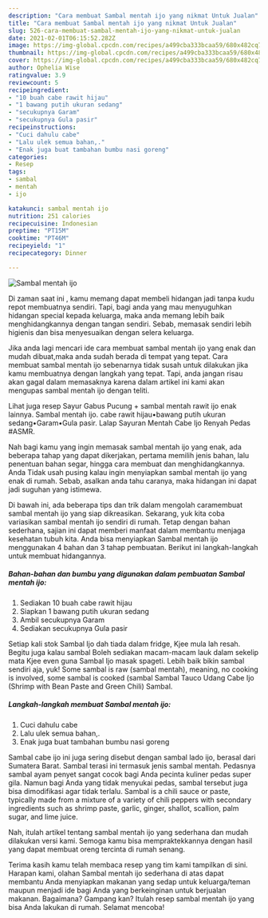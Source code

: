 ```yaml
---
description: "Cara membuat Sambal mentah ijo yang nikmat Untuk Jualan"
title: "Cara membuat Sambal mentah ijo yang nikmat Untuk Jualan"
slug: 526-cara-membuat-sambal-mentah-ijo-yang-nikmat-untuk-jualan
date: 2021-02-01T06:15:52.282Z
image: https://img-global.cpcdn.com/recipes/a499cba333bcaa59/680x482cq70/sambal-mentah-ijo-foto-resep-utama.jpg
thumbnail: https://img-global.cpcdn.com/recipes/a499cba333bcaa59/680x482cq70/sambal-mentah-ijo-foto-resep-utama.jpg
cover: https://img-global.cpcdn.com/recipes/a499cba333bcaa59/680x482cq70/sambal-mentah-ijo-foto-resep-utama.jpg
author: Ophelia Wise
ratingvalue: 3.9
reviewcount: 5
recipeingredient:
- "10 buah cabe rawit hijau"
- "1 bawang putih ukuran sedang"
- "secukupnya Garam"
- "secukupnya Gula pasir"
recipeinstructions:
- "Cuci dahulu cabe"
- "Lalu ulek semua bahan,."
- "Enak juga buat tambahan bumbu nasi goreng"
categories:
- Resep
tags:
- sambal
- mentah
- ijo

katakunci: sambal mentah ijo 
nutrition: 251 calories
recipecuisine: Indonesian
preptime: "PT15M"
cooktime: "PT46M"
recipeyield: "1"
recipecategory: Dinner

---
```



![Sambal mentah ijo](https://img-global.cpcdn.com/recipes/a499cba333bcaa59/680x482cq70/sambal-mentah-ijo-foto-resep-utama.jpg)

Di zaman  saat ini , kamu memang dapat membeli hidangan jadi tanpa kudu repot membuatnya sendiri. Tapi, bagi anda yang mau menyuguhkan hidangan special kepada keluarga, maka anda memang lebih baik menghidangkannya dengan tangan sendiri. Sebab, memasak sendiri lebih higienis dan bisa menyesuaikan dengan selera keluarga.

Jika anda lagi mencari ide cara membuat sambal mentah ijo yang enak dan mudah dibuat,maka anda sudah berada di tempat yang tepat. Cara membuat sambal mentah ijo  sebenarnya tidak susah untuk dilakukan jika kamu membuatnya dengan langkah yang tepat. Tapi, anda jangan risau akan gagal dalam memasaknya 
karena dalam artikel ini kami akan mengupas sambal mentah ijo dengan teliti.  

Lihat juga resep Sayur Gabus Pucung + sambal mentah rawit ijo enak lainnya. Sambal mentah ijo. cabe rawit hijau•bawang putih ukuran sedang•Garam•Gula pasir. Lalap Sayuran Mentah Cabe Ijo Renyah Pedas #ASMR.

Nah bagi kamu yang ingin memasak sambal mentah ijo yang enak, ada beberapa tahap yang dapat dikerjakan, pertama memilih jenis bahan, lalu penentuan bahan segar, hingga cara membuat dan menghidangkannya. Anda Tidak usah pusing kalau ingin menyiapkan sambal mentah ijo yang enak di rumah. Sebab, asalkan anda  tahu caranya, maka hidangan ini dapat jadi suguhan yang istimewa.

Di bawah ini, ada beberapa tips dan trik dalam mengolah caramembuat sambal mentah ijo yang siap dikreasikan. Sekarang, yuk kita coba variasikan sambal mentah ijo sendiri di rumah. Tetap dengan bahan sederhana, sajian ini dapat memberi manfaat dalam membantu menjaga kesehatan tubuh kita. Anda bisa menyiapkan Sambal mentah ijo menggunakan 4 bahan dan 3 tahap pembuatan. Berikut ini langkah-langkah untuk membuat hidangannya.

<!--inarticleads1-->

##### Bahan-bahan dan bumbu yang digunakan dalam pembuatan Sambal mentah ijo:

1. Sediakan 10 buah cabe rawit hijau
1. Siapkan 1 bawang putih ukuran sedang
1. Ambil secukupnya Garam
1. Sediakan secukupnya Gula pasir


Setiap kali stok Sambal Ijo dah tiada dalam fridge, Kjee mula lah resah. Begitu juga kalau sambal Boleh sediakan macam-macam lauk dalam sekelip mata Kjee even guna Sambal Ijo masak spageti. Lebih baik bikin sambal sendiri aja, yuk! Some sambal is raw (sambal mentah), meaning, no cooking is involved, some sambal is cooked (sambal Sambal Tauco Udang Cabe Ijo (Shrimp with Bean Paste and Green Chili) Sambal. 

<!--inarticleads2-->

##### Langkah-langkah membuat Sambal mentah ijo:

1. Cuci dahulu cabe
1. Lalu ulek semua bahan,.
1. Enak juga buat tambahan bumbu nasi goreng


Sambal cabe ijo ini juga sering disebut dengan sambal lado ijo, berasal dari Sumatera Barat. Sambal terasi ini termasuk jenis sambal mentah. Pedasnya sambal ayam penyet sangat cocok bagi Anda pecinta kuliner pedas super gila. Namun bagi Anda yang tidak menyukai pedas, sambal tersebut juga bisa dimodifikasi agar tidak terlalu. Sambal is a chili sauce or paste, typically made from a mixture of a variety of chili peppers with secondary ingredients such as shrimp paste, garlic, ginger, shallot, scallion, palm sugar, and lime juice. 

Nah, itulah artikel tentang  sambal mentah ijo  yang sederhana dan mudah dilakukan versi kami. Semoga kamu bisa mempraktekkannya dengan hasil yang dapat membuat oreng tercinta di rumah senang. 

Terima kasih kamu telah membaca resep yang tim kami tampilkan di sini. Harapan kami, olahan  Sambal mentah ijo sederhana di atas dapat membantu Anda menyiapkan makanan yang sedap untuk keluarga/teman maupun menjadi ide bagi Anda yang berkeinginan untuk berjualan makanan. Bagaimana? Gampang kan? Itulah resep sambal mentah ijo yang bisa Anda lakukan di rumah. Selamat mencoba!

